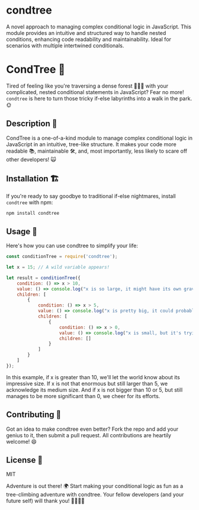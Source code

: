 # condtree
A novel approach to managing complex conditional logic in JavaScript. This module provides an intuitive and structured way to handle nested conditions, enhancing code readability and maintainability. Ideal for scenarios with multiple intertwined conditionals.

# CondTree 🌳

Tired of feeling like you're traversing a dense forest 🌲🌲🌲 with your complicated, nested conditional statements in JavaScript? Fear no more! `condtree` is here to turn those tricky if-else labyrinths into a walk in the park. 🌞

## Description 📖

CondTree is a one-of-a-kind module to manage complex conditional logic in JavaScript in an intuitive, tree-like structure. It makes your code more readable 📚, maintainable 🛠️, and, most importantly, less likely to scare off other developers! 🙀

## Installation 🏗️

If you're ready to say goodbye to traditional if-else nightmares, install `condtree` with npm:

```bash
npm install condtree
```

## Usage 🚀
Here's how you can use condtree to simplify your life:

```javascript
const conditionTree = require('condtree');

let x = 15; // A wild variable appears!

let result = conditionTree({
    condition: () => x > 10,
    value: () => console.log("x is so large, it might have its own gravitational field! 🪐"),
    children: [
        {
            condition: () => x > 5,
            value: () => console.log("x is pretty big, it could probably lift 🏋️"),
            children: [
                {
                    condition: () => x > 0,
                    value: () => console.log("x is small, but it's trying its best! 💪"),
                    children: []
                }
            ]
        }
    ]
});
```

In this example, if x is greater than 10, we'll let the world know about its impressive size. If x is not that enormous but still larger than 5, we acknowledge its medium size. And if x is not bigger than 10 or 5, but still manages to be more significant than 0, we cheer for its efforts.

## Contributing 🤝
Got an idea to make condtree even better? Fork the repo and add your genius to it, then submit a pull request. All contributions are heartily welcome! 😄

## License 📜
MIT

Adventure is out there! 🌍
Start making your conditional logic as fun as a tree-climbing adventure with condtree. Your fellow developers (and your future self) will thank you! 🌳🧗‍♀️🙏
